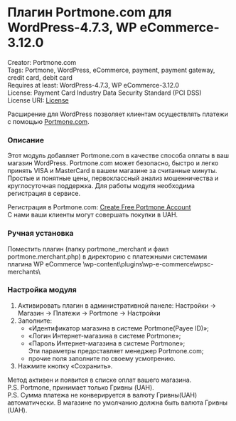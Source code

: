 ﻿# Плагин Portmone.com для WordPress-4.7.3, WP eCommerce-3.12.0

Creator: Portmone.com   
Tags: Portmone, WordPress, eCommerce, payment, payment gateway, credit card, debit card    
Requires at least: WordPress-4.7.3, WP eCommerce-3.12.0    
License: Payment Card Industry Data Security Standard (PCI DSS)     
License URI: [License](https://www.portmone.com.ua/r3/uk/security/)     

Расширение для WordPress позволяет клиентам осуществлять платежи с помощью [Portmone.com](https://www.portmone.com.ua/r3/).

### Описание
Этот модуль добавляет Portmone.com в качестве способа оплаты в ваш магазин WordPress. 
Portmone.com может безопасно, быстро и легко принять VISA и MasterCard в вашем магазине за считанные минуты.
Простые и понятные цены, первоклассный анализ мошенничества и круглосуточная поддержка.
Для работы модуля необходима регистрация в сервисе.

Регистрация в Portmone.com: [Create Free Portmone Account](https://www.portmone.com.ua/r3/ecommerce/sign-up)    
С нами ваши клиенты могут совершать покупки в UAH.

### Ручная установка
Поместить плагин (папку portmone_merchant и фаил portmone.merchant.php) 
в директорию с платежными системами плагина WP eCommerce \wp-content\plugins\wp-e-commerce\wpsc-merchants\

### Настройка модуля
1.  Активировать плагин в административной панеле: Настройки -> Магазин -> Платежи -> Portmone -> Настройки
2.  Заполните:
    - «Идентификатор магазина в системе Portmone(Payee ID)»;
    - «Логин Интернет-магазина в системе Portmone»;
    - «Пароль Интернет-магазина в системе Portmone»;    
    Эти параметры предоставляет менеджер Portmone.com; 
    - прочие поля заполните по своему усмотрению.
3. Нажмите кнопку «Сохранить».

Метод активен и появится в списке оплат вашего магазина.    
P.S. Portmone, принимает только Гривны (UAH).   
P.S. Сумма платежа не конверируется в валюту Гривны(UAH) автоматически. В магазине по умолчанию должна быть валюта Гривны (UAH).
